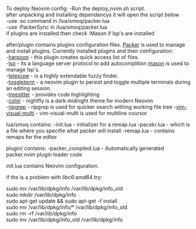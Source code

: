 To deploy Neovim config:
-Run the deploy_nvim.sh script.  
after unpacking and installing dependencys it will open the script below  
-use :so command in /lua/smoq/packer.lua  
-use :PackerSync in /lua/smoq/packer.lua  
if plugins are installed then check :Mason if lsp's are installed  


after/plugin contains plugins configuration files.
[Packer](https://github.com/wbthomason/packer.nvim) is used to manage and install plugins.
Currently installed plugins and their configuration:  
-[harpoon](https://github.com/ThePrimeagen/harpoon) -  this plugin creates quick access list of files.  
-[lsp](https://github.com/VonHeikemen/lsp-zero.nvim) -  its a language server protocol to add autocomplition [mason](https://github.com/nvim-telescope/williamboman/mason.nvim) is used to manage lsp's.  
-[telescpe](https://github.com/nvim-telescope/telescope.nvim) - is a highly extendable fuzzy finder.   
-[toggleterm](https://github.com/akinsho/toggleterm.nvim) - a neovim plugin to persist and toggle multiple terminals during an editing session.  
-[treesitter](https://github.com/nvim-treesitter/nvim-treesitter) - provides code highlighting  
-[color](https://github.com/bluz71/vim-nightfly-colors) - nightfly is a dark midnight theme for modern Neovim  
-[ripgrep](https://github.com/BurntSushi/ripgrep) - ripgrep is used for quicker search withing working file tree
-[vim-visual-multi](https://github.com/mg979/vim-visual-multi) - vim-visual-multi is used for multiline coursor

   
lua/smoq contains:
-init.lua - initializer for a remap.lua
-pacekr.lua - which is a file where you specifie what packer will install
-remap.lua - contains remaps for the editor
  
  
plugin/ contains:
-packer_compiled.lua - Automatically generated packer.nvim plugin loader code
  
init.lua contains Neovim configuration.
  
if the is a problem with libc6:amd64 try:  

sudo mv /var/lib/dpkg/info /var/lib/dpkg/info_old  
sudo mkdir /var/lib/dpkg/info  
sudo apt-get update && sudo apt-get -f install  
sudo mv /var/lib/dpkg/info/* /var/lib/dpkg/info_old  
sudo rm -rf /var/lib/dpkg/info  
sudo mv /var/lib/dpkg/info_old /var/lib/dpkg/info  
